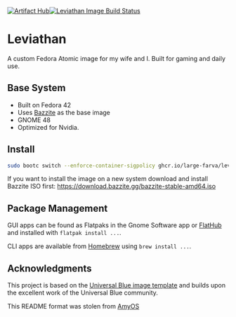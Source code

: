 [![Artifact Hub](https://img.shields.io/endpoint?url=https://artifacthub.io/badge/repository/leviathan)](https://artifacthub.io/packages/search?repo=leviathan)[![Leviathan Image Build Status](https://github.com/large-farva/leviathan/actions/workflows/build.yml/badge.svg?branch=main)](https://github.com/large-farva/leviathan/actions/workflows/build.yml)

# Leviathan
A custom Fedora Atomic image for my wife and I. Built for gaming and daily use.

## Base System
- Built on Fedora 42
- Uses [Bazzite](https://bazzite.gg/) as the base image
- GNOME 48
- Optimized for Nvidia.

## Install
```bash
sudo bootc switch --enforce-container-sigpolicy ghcr.io/large-farva/leviathan:latest
```

If you want to install the image on a new system download and install Bazzite ISO first:
<https://download.bazzite.gg/bazzite-stable-amd64.iso>

## Package Management

GUI apps can be found as Flatpaks in the Gnome Software app or [FlatHub](https://flathub.org/) and installed with `flatpak install ...`.

CLI apps are available from [Homebrew](https://formulae.brew.sh/) using `brew install ...`.

## Acknowledgments

This project is based on the [Universal Blue image template](https://github.com/ublue-os/image-template) and builds upon the excellent work of the Universal Blue community.

This README format was stolen from [AmyOS](https://github.com/astrovm/amyos/tree/main)
